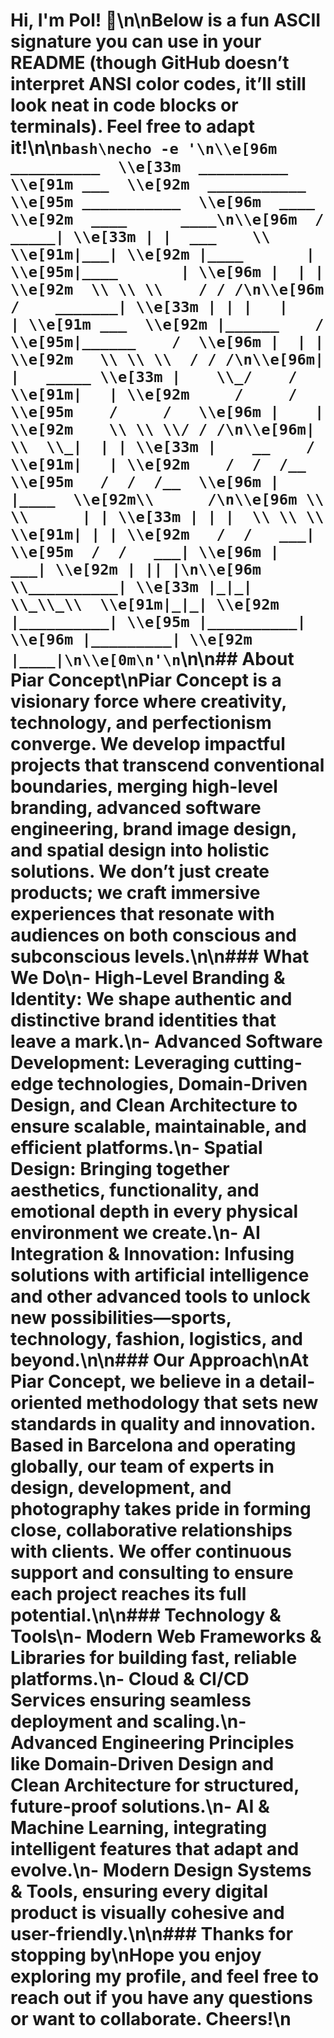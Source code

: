 # Hi, I'm Pol! 👋\n\nBelow is a fun ASCII signature you can use in your README (though GitHub doesn’t interpret ANSI color codes, it’ll still look neat in code blocks or terminals). Feel free to adapt it!\n\n```bash\necho -e '\n\\e[96m   __________  \\e[33m  __________    \\e[91m ___  \\e[92m  ___________  \\e[95m ___________  \\e[96m  ____  \\e[92m  ____      ____\n\\e[96m  /     _____| \\e[33m | |  ___    \\  \\e[91m|___| \\e[92m |____       | \\e[95m|____       | \\e[96m |  | | \\e[92m  \\ \\ \\    / / /\n\\e[96m /    _______| \\e[33m | | |   |    | \\e[91m ___  \\e[92m |______    /  \\e[95m|______    /  \\e[96m |  | | \\e[92m   \\ \\ \\  / / /\n\\e[96m|    |   _____ \\e[33m |    \\_/    /  \\e[91m|   | \\e[92m     /     /   \\e[95m    /     /   \\e[96m |    | \\e[92m    \\ \\ \\/ / /\n\\e[96m|  \\  \\_|  | | \\e[33m |    __    /   \\e[91m|   | \\e[92m    /  /  /__  \\e[95m   /  /  /__  \\e[96m |    |____  \\e[92m\\      /\n\\e[96m \\  \\      | | \\e[33m | | |  \\ \\ \\   \\e[91m| | | \\e[92m   /  /   ___| \\e[95m  /  /   ___| \\e[96m |      ___| \\e[92m | || |\n\\e[96m  \\__________| \\e[33m |_|_|   \\_\\_\\  \\e[91m|_|_| \\e[92m  |__________| \\e[95m |__________| \\e[96m |_________| \\e[92m |____|\n\\e[0m\n'\n```\n\n## About Piar Concept\nPiar Concept is a visionary force where **creativity**, **technology**, and **perfectionism** converge. We develop impactful projects that transcend conventional boundaries, merging high-level branding, advanced software engineering, brand image design, and spatial design into holistic solutions. We don’t just create products; we craft immersive experiences that resonate with audiences on both conscious and subconscious levels.\n\n### What We Do\n- **High-Level Branding & Identity**: We shape authentic and distinctive brand identities that leave a mark.\n- **Advanced Software Development**: Leveraging cutting-edge technologies, Domain-Driven Design, and Clean Architecture to ensure scalable, maintainable, and efficient platforms.\n- **Spatial Design**: Bringing together aesthetics, functionality, and emotional depth in every physical environment we create.\n- **AI Integration & Innovation**: Infusing solutions with artificial intelligence and other advanced tools to unlock new possibilities—sports, technology, fashion, logistics, and beyond.\n\n### Our Approach\nAt Piar Concept, we believe in a detail-oriented methodology that sets new standards in quality and innovation. Based in Barcelona and operating globally, our team of experts in design, development, and photography takes pride in forming close, collaborative relationships with clients. We offer continuous support and consulting to ensure each project reaches its full potential.\n\n### Technology & Tools\n- Modern Web Frameworks & Libraries for building fast, reliable platforms.\n- Cloud & CI/CD Services ensuring seamless deployment and scaling.\n- Advanced Engineering Principles like Domain-Driven Design and Clean Architecture for structured, future-proof solutions.\n- AI & Machine Learning, integrating intelligent features that adapt and evolve.\n- Modern Design Systems & Tools, ensuring every digital product is visually cohesive and user-friendly.\n\n### Thanks for stopping by\nHope you enjoy exploring my profile, and feel free to reach out if you have any questions or want to collaborate. Cheers!\n

